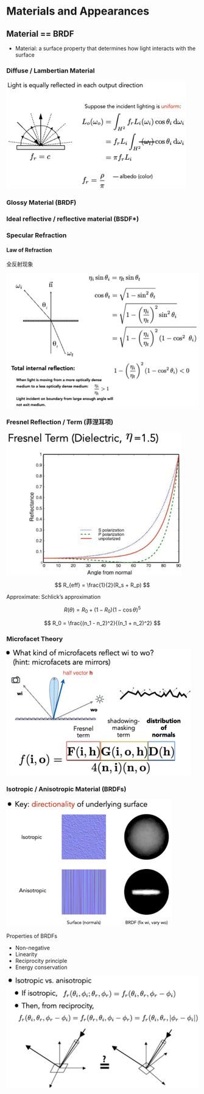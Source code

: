 # Materials and Appearances

## Material == BRDF

* Material: a surface property that determines how light interacts with the surface

### Diffuse / Lambertian Material

![Diffuse](images/P17-0.png)

### Glossy Material (BRDF)

### Ideal reflective / reflective material (BSDF*)

### Specular Refraction

#### Law of Refraction

全反射现象

![Specular Refraction](images/P17-1.png)

### Fresnel Reflection / Term (菲涅耳项)

![Fresnel Reflection](images/P17-2.png)

$$ R_{eff} = \frac{1}{2}(R_s + R_p) $$

Approximate: Schlick’s approximation

$$ R(\theta) = R_0 + (1 - R_0)(1 - \cos \theta)^5 $$

$$ R_0 = \frac{(n_1 - n_2)^2}{(n_1 + n_2)^2} $$

### Microfacet Theory

![Microfacet Theory](images/P17-3.png)

### Isotropic / Anisotropic Material (BRDFs)

![Isotropic / Anisotropic Material](images/P17-4.png)

Properties of BRDFs
- Non-negative
- Linearity
- Reciprocity principle
- Energy conservation

![Properties of BRDFs](images/P17-5.png)
